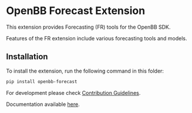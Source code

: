# OpenBB Forecast Extension

This extension provides Forecasting (FR) tools for the OpenBB SDK.

Features of the FR extension include various forecasting tools and models.

## Installation

To install the extension, run the following command in this folder:

```bash
pip install openbb-forecast
```

For development please check [Contribution Guidelines](https://github.com/OpenBB-finance/OpenBBTerminal/blob/feature/openbb-sdk-v4/openbb_platform/CONTRIBUTING.md).

Documentation available [here](https://docs.openbb.co/sdk).

